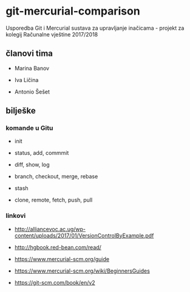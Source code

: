 # git-mercurial-comparison
Usporedba Git i Mercurial sustava za upravljanje inačicama - projekt za kolegij Računalne vještine 2017/2018

## članovi tima

- Marina Banov

- Iva Ličina

- Antonio Šešet

## bilješke

### komande u Gitu

- init

- status, add, commmit

- diff, show, log

- branch, checkout, merge, rebase

- stash

- clone, remote, fetch, push, pull

### linkovi

- http://alliancevoc.ac.ug/wp-content/uploads/2017/01/VersionControlByExample.pdf

- http://hgbook.red-bean.com/read/

- https://www.mercurial-scm.org/guide

- https://www.mercurial-scm.org/wiki/BeginnersGuides

- https://git-scm.com/book/en/v2
